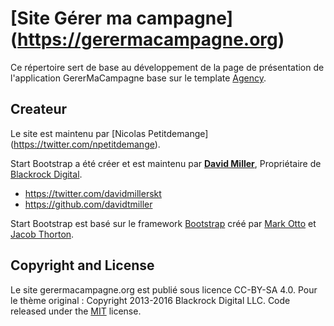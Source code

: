 # [Site Gérer ma campagne] (https://gerermacampagne.org)

Ce répertoire sert de base au développement de la page de présentation de l'application GererMaCampagne base sur le template [Agency](http://startbootstrap.com/template-overviews/agency/).

## Createur

Le site est maintenu par [Nicolas Petitdemange] (https://twitter.com/npetitdemange).

Start Bootstrap a été créer et est maintenu par **[David Miller](http://davidmiller.io/)**, Propriétaire de [Blackrock Digital](http://blackrockdigital.io/).

* https://twitter.com/davidmillerskt
* https://github.com/davidtmiller

Start Bootstrap est basé sur le framework [Bootstrap](http://getbootstrap.com/) créé par [Mark Otto](https://twitter.com/mdo) et [Jacob Thorton](https://twitter.com/fat).

## Copyright and License

Le site gerermacampagne.org est publié sous licence CC-BY-SA 4.0.
Pour le thème original :
Copyright 2013-2016 Blackrock Digital LLC. Code released under the [MIT](https://github.com/BlackrockDigital/startbootstrap-agency/blob/gh-pages/LICENSE) license.